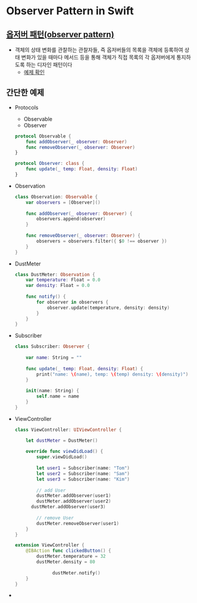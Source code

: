 # Observer Pattern in Swift

## [옵저버 패턴(observer pattern)](https://ko.wikipedia.org/wiki/%EC%98%B5%EC%84%9C%EB%B2%84_%ED%8C%A8%ED%84%B4)

- 객체의 상태 변화를 관찰하는 관찰자들, 즉 옵저버들의 목록을 객체에 등록하여 상태 변화가 있을 때마다 메서드 등을 통해 객체가 직접 목록의 각 옵저버에게 통지하도록 하는 디자인 패턴이다
  - [예제 확인](https://magicmon.github.io/2017/07/04/Observer-Pattern/)

## 간단한 예제

- Protocols

  - Observable
  - Observer

  ```swift
  protocol Observable {
      func addObserver(_ observer: Observer)
      func removeObserver(_ observer: Observer)
  }
  
  protocol Observer: class {
      func update(_ temp: Float, density: Float)
  }
  ```

- Observation

  ```swift
  class Observation: Observable {
      var observers = [Observer]()
      
      func addObserver(_ observer: Observer) {
          observers.append(observer)
      }
      
      func removeObserver(_ observer: Observer) {
          observers = observers.filter({ $0 !== observer })
      }
  }
  ```

- DustMeter

  ```swift
  class DustMeter: Observation {
      var temperature: Float = 0.0
      var density: Float = 0.0
      
      func notify() {
          for observer in observers {
              observer.update(temperature, density: density)
          }
      }
  }
  ```

- Subscriber

  ```swift
  class Subscriber: Observer {
      
      var name: String = ""
      
      func update(_ temp: Float, density: Float) {
          print("name: \(name), temp: \(temp) density: \(density)")
      }
      
      init(name: String) {
          self.name = name
      }
  }
  ```

- ViewController

  ```swift
  class ViewController: UIViewController {
  
      let dustMeter = DustMeter()
      
      override func viewDidLoad() {
          super.viewDidLoad()
          
          let user1 = Subscriber(name: "Tom")
          let user2 = Subscriber(name: "Sam")
          let user3 = Subscriber(name: "Kim")
          
          // add User
          dustMeter.addObserver(user1)
          dustMeter.addObserver(user2)
  		dustMeter.addObserver(user3)
          
          // remove User
          dustMeter.removeObserver(user1)
      }
  }
  
  extension ViewController {
      @IBAction func clickedButton() {
          dustMeter.temperature = 32
          dustMeter.density = 80
          
  				dustMeter.notify()
      }
  }
  ```

- 